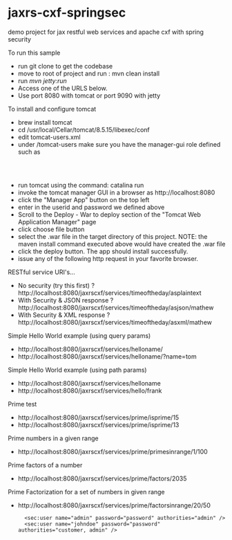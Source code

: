 jaxrs-cxf-springsec
===================

demo project for jax restful web services and apache cxf with spring security

To run this sample
- run git clone to get the codebase
- move to root of project and run :  mvn clean install
- run *mvn jetty:run*
- Access one of the URLS below.
- Use port 8080 with tomcat or port 9090 with jetty

To install and configure tomcat
- brew install tomcat
- cd /usr/local/Cellar/tomcat/8.5.15/libexec/conf
- edit tomcat-users.xml
- under /tomcat-users make sure you have the manager-gui role defined
such as
<pre>
<role rolename="manager-gui"/>
<user username="admin" password="admin" roles="manager-gui"/>
</pre>
- run tomcat using the command:   catalina run
- invoke the tomcat manager GUI in a browser as http://localhost:8080
- click the "Manager App" button on the top left
- enter in the userid and password we defined above
- Scroll to the Deploy - War to deploy section of the "Tomcat Web Application Manager" page
- click choose file button
- select the .war file in the target directory of this project.  NOTE: the maven install command executed above would have created the .war file
- click the deploy button.  The app should install successfully.
- issue any of the following http request in your favorite browser.

RESTful service URI's...
- No security (try this first) ? http://localhost:8080/jaxrscxf/services/timeoftheday/asplaintext
- With Security & JSON response ? http://localhost:8080/jaxrscxf/services/timeoftheday/asjson/mathew
- With Security & XML response ? http://localhost:8080/jaxrscxf/services/timeoftheday/asxml/mathew

Simple Hello World example (using query params)
- http://localhost:8080/jaxrscxf/services/helloname/
- http://localhost:8080/jaxrscxf/services/helloname/?name=tom

Simple Hello World example (using path params)
- http://localhost:8080/jaxrscxf/services/helloname
- http://localhost:8080/jaxrscxf/services/hello/frank

Prime test
- http://localhost:8080/jaxrscxf/services/prime/isprime/15
- http://localhost:8080/jaxrscxf/services/prime/isprime/13

Prime numbers in a given range
- http://localhost:8080/jaxrscxf/services/prime/primesinrange/1/100

Prime factors of a number
- http://localhost:8080/jaxrscxf/services/prime/factors/2035

Prime Factorization for a set of numbers in given range
- http://localhost:8080/jaxrscxf/services/prime/factorsinrange/20/50


        <sec:user name="admin" password="password" authorities="admin" />
        <sec:user name="johndoe" password="password" authorities="customer, admin" />


